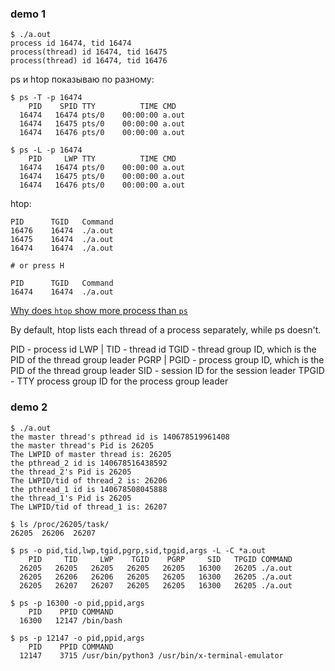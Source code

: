 ### demo 1

[](./threads-demo1.c)

```
$ ./a.out 
process id 16474, tid 16474
process(thread) id 16474, tid 16475 
process(thread) id 16474, tid 16476
```

ps и htop показываю по разному:

```
$ ps -T -p 16474 
    PID    SPID TTY          TIME CMD
  16474   16474 pts/0    00:00:00 a.out
  16474   16475 pts/0    00:00:00 a.out
  16474   16476 pts/0    00:00:00 a.out

$ ps -L -p 16474 
    PID     LWP TTY          TIME CMD
  16474   16474 pts/0    00:00:00 a.out
  16474   16475 pts/0    00:00:00 a.out
  16474   16476 pts/0    00:00:00 a.out
```

htop:
```
PID      TGID   Command
16476    16474  ./a.out
16475    16474  ./a.out
16474    16474  ./a.out

# or press H

PID      TGID   Command
16474    16474  ./a.out
```

[Why does `htop` show more process than `ps`](https://unix.stackexchange.com/questions/10362/why-does-htop-show-more-process-than-ps)

By default, htop lists each thread of a process separately, while ps doesn't.


PID - process id
LWP | TID - thread id
TGID - thread group ID, which is the PID of the thread group leader
PGRP | PGID - process group ID, which is the PID of the thread group leader
SID - session ID for the session leader
TPGID - TTY process group ID for the process group leader

### demo 2

[](./threads-demo2.c)

```
$ ./a.out 
the master thread's pthread id is 140678519961408
the master thread's Pid is 26205
The LWPID of master thread is: 26205
the pthread_2 id is 140678516438592
the thread_2's Pid is 26205
The LWPID/tid of thread_2 is: 26206
the pthread_1 id is 140678508045888
the thread_1's Pid is 26205
The LWPID/tid of thread_1 is: 26207
```

```
$ ls /proc/26205/task/
26205  26206  26207
```

```
$ ps -o pid,tid,lwp,tgid,pgrp,sid,tpgid,args -L -C *a.out
    PID     TID     LWP    TGID    PGRP     SID   TPGID COMMAND
  26205   26205   26205   26205   26205   16300   26205 ./a.out
  26205   26206   26206   26205   26205   16300   26205 ./a.out
  26205   26207   26207   26205   26205   16300   26205 ./a.out

$ ps -p 16300 -o pid,ppid,args
    PID    PPID COMMAND
  16300   12147 /bin/bash

$ ps -p 12147 -o pid,ppid,args
    PID    PPID COMMAND
  12147    3715 /usr/bin/python3 /usr/bin/x-terminal-emulator
```